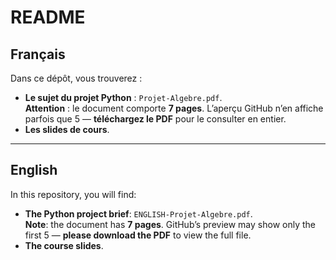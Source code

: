 # README

## Français
Dans ce dépôt, vous trouverez :
- **Le sujet du projet Python** : `Projet-Algebre.pdf`.  
  **Attention** : le document comporte **7 pages**. L’aperçu GitHub n’en affiche parfois que 5 — **téléchargez le PDF** pour le consulter en entier.
- **Les slides de cours**.

---

## English
In this repository, you will find:
- **The Python project brief**: `ENGLISH-Projet-Algebre.pdf`.  
  **Note**: the document has **7 pages**. GitHub’s preview may show only the first 5 — **please download the PDF** to view the full file.
- **The course slides**.
